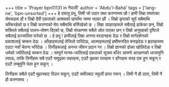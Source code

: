 +++
title = 'Prayer bpn11131 in नेपाली'
author = 'Abdu'l-Bahá'
tags = ['lang-ne', 'bpn-unsorted']
+++
हे दयालु प्रभु, तिमी जो उदार तथा करुणामय छौ ! हामी तिम्रा सघांरका सेवकहरू हौं र तिम्रो दैवी एकताको आश्रयको छायाँमा जम्मा भएका छौं । तिम्रो कृपाको सूर्य सबैमाथि चम्किरहेको छ र तिम्रो करुणाको मेघ सबैमाथि बर्सिरहेको छ । तिम्रा उपहारहरूले सबैलाई ढाकेका छन्, तिम्रो शक्तिले सबैलाई पालन–पोषण दिएको छ, तिम्रो संरक्षणमा सबैले ओत पाएका छन् र तिम्रो अनुग्रहको दृष्टिले सबैलाई प्रज्ज्वलित पारेको छ । हे प्रभु ! हामीलाई तिम्रा अनन्त वरदानहरू देऊ र तिम्रो मार्गदर्शनको प्रकाशलाई चम्कन देऊ । आँखाहरूलाई तेजिलो पारिदेऊ, आत्माहरूलाई हर्षोमानदित बनाइदेऊ र हृदयहरूमा एउटा नयाँ चेतना भरिदेऊ । तिनीहरूलाई अनन्त जीवन प्रदान गर । तिम्रो ज्ञानको ढोका खोलिदेऊ र तिम्रो धर्मको ज्योतिलाई चम्कन देऊ । सम्पूर्ण मानव–जातिलाई एकताको सूत्रमा बाँधेर आफ्नो आरक्षणको ध्वजामुनि ल्याऊ, ताकि तिनीहरू सबै एउटै समुद्रका लहरहरू, एउटै वृक्षका पातहरू र हाँगाहरू सरह एक हुन सकून् र एउटै तम्बूमुनि भेला हुन सकून् । 

तिनीहरू सबैले एउटै मुहानबाट पिउन सकून्, एउटै समीरबाट स्फुर्ती प्राप्त गरून् । तिमी नै हौ दाता, तिमी नै हौ करुणामय ।

